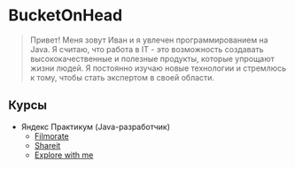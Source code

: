 # BucketOnHead
> Привет! Меня зовут Иван и я увлечен программированием на Java.
> Я считаю, что работа в IT - это возможность создавать
> высококачественные и полезные продукты, которые упрощают жизни людей.
> Я постоянно изучаю новые технологии и стремлюсь к тому,
> чтобы стать экспертом в своей области.

## Курсы
- Яндекс Практикум (Java-разработчик)
  - [Filmorate](https://github.com/BucketOnHead/java-filmorate)
  - [Shareit](https://github.com/BucketOnHead/java-shareit)
  - [Explore with me](https://github.com/BucketOnHead/java-explore-with-me)